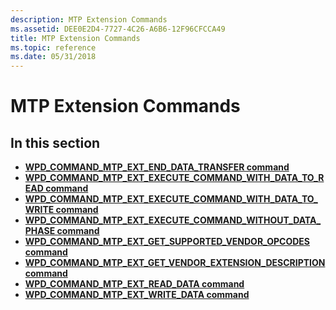 ```yaml
---
description: MTP Extension Commands
ms.assetid: DEE0E2D4-7727-4C26-A6B6-12F96CFCCA49
title: MTP Extension Commands
ms.topic: reference
ms.date: 05/31/2018
---
```


# MTP Extension Commands

## In this section

-   [**WPD\_COMMAND\_MTP\_EXT\_END\_DATA\_TRANSFER command**](/windows/desktop/wpd_sdk/wpd-command-mtp-ext-end-data-transfer)
-   [**WPD\_COMMAND\_MTP\_EXT\_EXECUTE\_COMMAND\_WITH\_DATA\_TO\_READ command**](/windows/desktop/wpd_sdk/wpd-command-mtp-ext-execute-command-with-data-to-read)
-   [**WPD\_COMMAND\_MTP\_EXT\_EXECUTE\_COMMAND\_WITH\_DATA\_TO\_WRITE command**](/windows/desktop/wpd_sdk/wpd-command-mtp-ext-execute-command-with-data-to-write)
-   [**WPD\_COMMAND\_MTP\_EXT\_EXECUTE\_COMMAND\_WITHOUT\_DATA\_PHASE command**](/windows/desktop/wpd_sdk/wpd-command-mtp-ext-execute-command-without-data-phase)
-   [**WPD\_COMMAND\_MTP\_EXT\_GET\_SUPPORTED\_VENDOR\_OPCODES command**](/windows/desktop/wpd_sdk/wpd-command-mtp-ext-get-supported-vendor-opcodes)
-   [**WPD\_COMMAND\_MTP\_EXT\_GET\_VENDOR\_EXTENSION\_DESCRIPTION command**](/windows/desktop/wpd_sdk/wpd-command-mtp-ext-get-vendor-extension-description)
-   [**WPD\_COMMAND\_MTP\_EXT\_READ\_DATA command**](/windows/desktop/wpd_sdk/wpd-command-mtp-ext-read-data)
-   [**WPD\_COMMAND\_MTP\_EXT\_WRITE\_DATA command**](/windows/desktop/wpd_sdk/wpd-command-mtp-ext-write-data)

 

 
